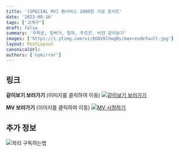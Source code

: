 ```yaml
---
title: '[SPECIAL MV] 팬서비스 1000만 기념 콘서트'
date: '2023-09-16'
tags: ['고세구']
draft: false
summary: '우왁굳, 징버거, 릴파, 주르르, 비챤 같이보기'
images: ['https://i.ytimg.com/vi/6GQV6lhwgNs/maxresdefault.jpg']
layout: PostLayout
canonicalUrl:
authors: ['nymirror']
---
```


## 링크

**같이보기 보러가기** (이미지를 클릭하여 이동)
[![같이보기 보러가기](../static/images/logo.png)](https://cafe.naver.com/steamindiegame/12895275)

**MV 보러가기** (이미지를 클릭하여 이동)
[![MV 시청하기](https://i.ytimg.com/vi/6GQV6lhwgNs/maxresdefault.jpg)](https://youtu.be/6GQV6lhwgNs?si=mRU77w-2YBSWKNPl)

## 추가 정보

![왁리 구독하는법](../static/images/sub.gif)
